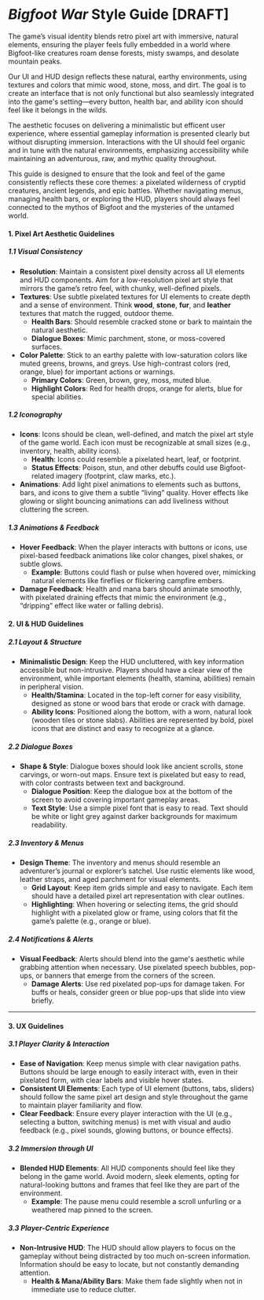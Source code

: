 # *Bigfoot War* Style Guide [DRAFT]

The game’s visual identity blends retro pixel art with immersive, natural elements, ensuring the player feels fully embedded in a world where Bigfoot-like creatures roam dense forests, misty swamps, and desolate mountain peaks.

Our UI and HUD design reflects these natural, earthy environments, using textures and colors that mimic wood, stone, moss, and dirt. The goal is to create an interface that is not only functional but also seamlessly integrated into the game's setting—every button, health bar, and ability icon should feel like it belongs in the wilds.

The aesthetic focuses on delivering a minimalistic but efficent user experience, where essential gameplay information is presented clearly but without disrupting immersion. Interactions with the UI should feel organic and in tune with the natural environments, emphasizing accessibility while maintaining an adventurous, raw, and mythic quality throughout.

This guide is designed to ensure that the look and feel of the game consistently reflects these core themes: a pixelated wilderness of cryptid creatures, ancient legends, and epic battles. Whether navigating menus, managing health bars, or exploring the HUD, players should always feel connected to the mythos of Bigfoot and the mysteries of the untamed world.

#### **1. Pixel Art Aesthetic Guidelines**

##### **1.1 Visual Consistency**
- **Resolution**: Maintain a consistent pixel density across all UI elements and HUD components. Aim for a low-resolution pixel art style that mirrors the game’s retro feel, with chunky, well-defined pixels.
- **Textures**: Use subtle pixelated textures for UI elements to create depth and a sense of environment. Think **wood**, **stone**, **fur**, and **leather** textures that match the rugged, outdoor theme.
  - **Health Bars**: Should resemble cracked stone or bark to maintain the natural aesthetic.
  - **Dialogue Boxes**: Mimic parchment, stone, or moss-covered surfaces.
- **Color Palette**: Stick to an earthy palette with low-saturation colors like muted greens, browns, and greys. Use high-contrast colors (red, orange, blue) for important actions or warnings.
  - **Primary Colors**: Green, brown, grey, moss, muted blue.
  - **Highlight Colors**: Red for health drops, orange for alerts, blue for special abilities.

##### **1.2 Iconography**
- **Icons**: Icons should be clean, well-defined, and match the pixel art style of the game world. Each icon must be recognizable at small sizes (e.g., inventory, health, ability icons).
  - **Health**: Icons could resemble a pixelated heart, leaf, or footprint.
  - **Status Effects**: Poison, stun, and other debuffs could use Bigfoot-related imagery (footprint, claw marks, etc.).
- **Animations**: Add light pixel animations to elements such as buttons, bars, and icons to give them a subtle “living” quality. Hover effects like glowing or slight bouncing animations can add liveliness without cluttering the screen.

##### **1.3 Animations & Feedback**
- **Hover Feedback**: When the player interacts with buttons or icons, use pixel-based feedback animations like color changes, pixel shakes, or subtle glows.
  - **Example**: Buttons could flash or pulse when hovered over, mimicking natural elements like fireflies or flickering campfire embers.
- **Damage Feedback**: Health and mana bars should animate smoothly, with pixelated draining effects that mimic the environment (e.g., “dripping” effect like water or falling debris).

#### **2. UI & HUD Guidelines**

##### **2.1 Layout & Structure**
- **Minimalistic Design**: Keep the HUD uncluttered, with key information accessible but non-intrusive. Players should have a clear view of the environment, while important elements (health, stamina, abilities) remain in peripheral vision.
  - **Health/Stamina**: Located in the top-left corner for easy visibility, designed as stone or wood bars that erode or crack with damage.
  - **Ability Icons**: Positioned along the bottom, with a worn, natural look (wooden tiles or stone slabs). Abilities are represented by bold, pixel icons that are distinct and easy to recognize at a glance.
  
##### **2.2 Dialogue Boxes**
- **Shape & Style**: Dialogue boxes should look like ancient scrolls, stone carvings, or worn-out maps. Ensure text is pixelated but easy to read, with color contrasts between text and background.
  - **Dialogue Position**: Keep the dialogue box at the bottom of the screen to avoid covering important gameplay areas.
  - **Text Style**: Use a simple pixel font that is easy to read. Text should be white or light grey against darker backgrounds for maximum readability.
  
##### **2.3 Inventory & Menus**
- **Design Theme**: The inventory and menus should resemble an adventurer’s journal or explorer’s satchel. Use rustic elements like wood, leather straps, and aged parchment for visual elements.
  - **Grid Layout**: Keep item grids simple and easy to navigate. Each item should have a detailed pixel art representation with clear outlines.
  - **Highlighting**: When hovering or selecting items, the grid should highlight with a pixelated glow or frame, using colors that fit the game’s palette (e.g., orange or blue).

##### **2.4 Notifications & Alerts**
- **Visual Feedback**: Alerts should blend into the game's aesthetic while grabbing attention when necessary. Use pixelated speech bubbles, pop-ups, or banners that emerge from the corners of the screen.
  - **Damage Alerts**: Use red pixelated pop-ups for damage taken. For buffs or heals, consider green or blue pop-ups that slide into view briefly.

---

#### **3. UX Guidelines**

##### **3.1 Player Clarity & Interaction**
- **Ease of Navigation**: Keep menus simple with clear navigation paths. Buttons should be large enough to easily interact with, even in their pixelated form, with clear labels and visible hover states.
- **Consistent UI Elements**: Each type of UI element (buttons, tabs, sliders) should follow the same pixel art design and style throughout the game to maintain player familiarity and flow.
- **Clear Feedback**: Ensure every player interaction with the UI (e.g., selecting a button, switching menus) is met with visual and audio feedback (e.g., pixel sounds, glowing buttons, or bounce effects).

##### **3.2 Immersion through UI**
- **Blended HUD Elements**: All HUD components should feel like they belong in the game world. Avoid modern, sleek elements, opting for natural-looking buttons and frames that feel like they are part of the environment.
  - **Example**: The pause menu could resemble a scroll unfurling or a weathered map pinned to the screen.

##### **3.3 Player-Centric Experience**
- **Non-Intrusive HUD**: The HUD should allow players to focus on the gameplay without being distracted by too much on-screen information. Information should be easy to locate, but not constantly demanding attention.
  - **Health & Mana/Ability Bars**: Make them fade slightly when not in immediate use to reduce clutter.

